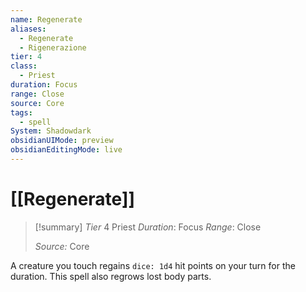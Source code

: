 ```yaml
---
name: Regenerate
aliases:
  - Regenerate
  - Rigenerazione
tier: 4
class:
  - Priest
duration: Focus
range: Close
source: Core
tags:
  - spell
System: Shadowdark
obsidianUIMode: preview
obsidianEditingMode: live
---
```

# [[Regenerate]]

>[!summary]
> *Tier* 4
> Priest
> *Duration*: Focus
> *Range*: Close
> 
> *Source:* Core


A creature you touch regains `dice: 1d4` hit points on your turn for the duration. This spell also regrows lost body parts.


